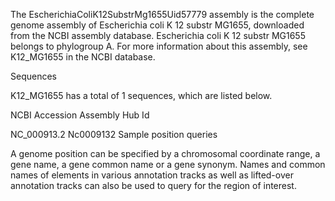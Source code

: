 

The EscherichiaColiK12SubstrMg1655Uid57779 assembly is the complete genome assembly of Escherichia coli K 12 substr MG1655, downloaded from the NCBI assembly database. Escherichia coli K 12 substr MG1655 belongs to phylogroup A. For more information about this assembly, see K12_MG1655 in the NCBI database.

Sequences

K12_MG1655 has a total of 1 sequences, which are listed below.

NCBI Accession	 	Assembly Hub Id
 
NC_000913.2	 	Nc0009132
Sample position queries

A genome position can be specified by a chromosomal coordinate range, a gene name, a gene common name or a gene synonym. Names and common names of elements in various annotation tracks as well as lifted-over annotation tracks can also be used to query for the region of interest.
